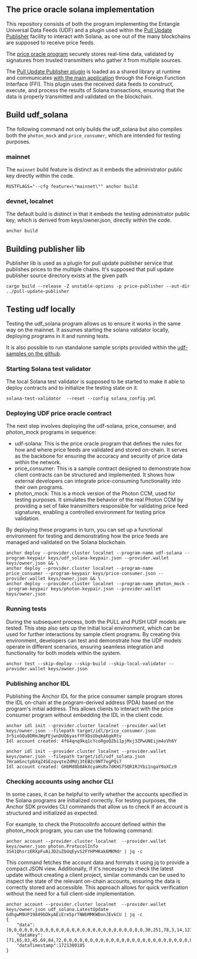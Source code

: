 ## The price oracle solana implementation

This repository consists of both the program implementing the Entangle Universal Data Feeds (UDF) and a plugin used
within
the [Pull Update Publisher](https://github.com/Entangle-Protocol/udf-update-publisher) facility to interact with Solana,
as one out of the many blockchains are supposed to receive price feeds.

The [price oracle program](./programs/udf-solana) securely stores real-time data, validated by signatures from trusted
transmitters who gather it
from multiple sources.

The [Pull Update Publisher plugin](./price-publisher) is loaded as a shared library at runtime and
communicates [with the main application](https://github.com/Entangle-Protocol/udf-update-publisher) through the Foreign
Function Interface (FFI).
This plugin uses the received data feeds to construct, execute, and process the results of Solana transactions, ensuring
that the data is properly transmitted and validated on the blockchain.

## Build udf_solana

The following command not only builds the udf_solana but also compiles both the `photon_mock` and `price_consumer`,
which are intended for testing purposes.

### mainnet

The `mainnet` build feature is distinct as it embeds the administrator public key directly within the code.

```
RUSTFLAGS="--cfg feature=\"mainnet\"" anchor build
```

### devnet, localnet

The default build is distinct in that it embeds the testing administrator public key, which is derived from
keys/owner.json,
directly within the code.

```
anchor build
```

## Building publisher lib

Publisher lib is used as a plugin for pull update publisher service that publishes prices to the multiple chains.
It's supposed that pull update publisher source directory exists at the given path

```
cargo build --release -Z unstable-options -p price-publisher --out-dir ../pull-update-publisher
```

## Testing udf locally

Testing the udf_solana program allows us to ensure it works in the same way on the mainnet. It assumes starting
the solana validator locally, deploying programs in it and running tests.

It is also possible to run standalone sample scripts provided within
the [udf-samples on the github](https://github.com/Entangle-Protocol/udf-examples).

### Starting Solana test validator

The local Solana test validator is supposed to be started to make it able to deploy contracts and to initialize the
testing state on it.

```shell
solana-test-validator  --reset --config solana_config.yml 
```

### Deploying UDF price oracle contract

The next step involves deploying the udf-solana, price_consumer, and photon_mock programs in sequence:

- udf-solana: This is the price oracle program that defines the rules for how and where price feeds are validated and
  stored on-chain. It serves as the backbone for ensuring the accuracy and security of price data within the network.
- price_consumer: This is a sample contract designed to demonstrate how client contracts can be structured and
  implemented. It shows how external developers can integrate price-consuming functionality into their own programs.
- photon_mock: This is a mock version of the Photon CCM, used for testing purposes. It simulates the behavior of the
  real Photon CCM by providing a set of fake transmitters responsible for validating price feed signatures, enabling a
  controlled environment for testing price validation.

By deploying these programs in turn, you can set up a functional environment for testing and demonstrating how the price
feeds are managed and validated on the Solana blockchain.

```shell
anchor deploy --provider.cluster localnet --program-name udf-solana --program-keypair keys/udf_solana-keypair.json --provider.wallet keys/owner.json && \
anchor deploy --provider.cluster localnet --program-name price_consumer --program-keypair keys/price-consumer.json --provider.wallet keys/owner.json && \
anchor deploy --provider.cluster localnet --program-name photon_mock --program-keypair keys/photon-keypair.json --provider.wallet keys/owner.json
```

### Running tests

During the subsequent process, both the PULL and PUSH UDF models are tested. This step also sets up the initial local
environment, which can be used for further interactions by sample client programs. By creating this environment,
developers can test and demonstrate how the UDF models operate in different scenarios, ensuring seamless integration
and functionality for both models within the system.

```shell
anchor test --skip-deploy --skip-build --skip-local-validator --provider.wallet keys/owner.json
```

### Publishing anchor IDL

Publishing the Anchor IDL for the price consumer sample program stores the IDL on-chain at the program-derived address
(PDA) based on the program's initial address. This allows clients to interact with the price consumer program without
embedding the IDL in the client code.

```shell
anchor idl init --provider.cluster localnet --provider.wallet keys/owner.json --filepath target/idl/price_consumer.json 3r5ixGQu8DRmJWgFEjwnDUQ6yasfYFXDsUbqkA6gkRtv
Idl account created: 4f64qnq9kq1cYcoRgoQZbi1pjMxj3ZPwUNEijm4oVh6Y

anchor idl init --provider.cluster localnet --provider.wallet keys/owner.json --filepath target/idl/udf_solana.json 7HramSnctpbXqZ4SEzqvqteZdMdj3tEB2c9NT7egPQi7
Idl account created: GHbMd8b8AkXcyaHsRx7dKHSf5QR1RJYbi1ngaY9aXCz9
```

### Checking accounts using anchor CLI

In some cases, it can be helpful to verify whether the accounts specified in the Solana programs are initialized
correctly.
For testing purposes, the Anchor SDK provides CLI commands that allow us to check if an account is structured and
initialized as expected.

For example, to check the ProtocolInfo account defined within the photon_mock program, you can use the following
command:

```shell
anchor account --provider.cluster localnet  --provider.wallet keys/owner.json photon.ProtocolInfo 3S41QhsrzERXpFuAiJD2uZbUqEyvS2FYHPHKak6MKMdr | jq -c
```

This command fetches the account data and formats it using jq to provide a compact JSON view. Additionally, if it's
necessary
to check the latest update without creating a client project, similar commands can be used to inspect the state of the
relevant on-chain accounts, ensuring the data is correctly stored and accessible. This approach allows for quick
verification without the need for a full client-side implementation.

```shell
anchor account --provider.cluster localnet  --provider.wallet keys/owner.json udf_solana.LatestUpdate GdhgwM9UP19849bDkyAEiEre5prTNWbMMKWDonJEvkCU | jq -c
{
    "data":[0,0,0,0,0,0,0,0,0,0,0,0,0,0,0,0,0,0,0,0,0,0,0,0,0,0,30,251,78,3,14,123],
    "dataKey":[71,65,83,45,69,84,72,0,0,0,0,0,0,0,0,0,0,0,0,0,0,0,0,0,0,0,0,0,0,0,0,0],
    "dataTimestamp":1721300185
}
```

